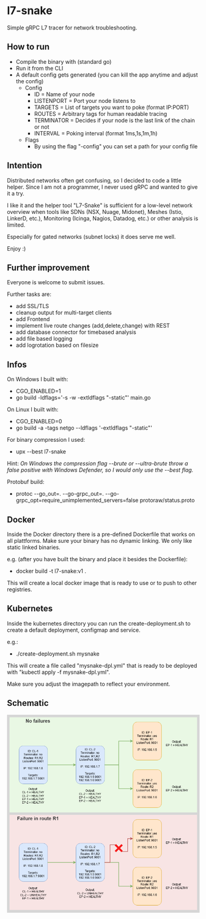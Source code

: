 # l7-snake
Simple gRPC L7 tracer for network troubleshooting.

## How to run
- Compile the binary with (standard go)
- Run it from the CLI
- A default config gets generated (you can kill the app anytime and adjust the config)
  - Config
    - ID = Name of your node
    - LISTENPORT = Port your node listens to
    - TARGETS = List of targets you want to poke (format IP:PORT)
    - ROUTES = Arbitrary tags for human readable tracing
    - TERMINATOR = Decides if your node is the last link of the chain or not
    - INTERVAL = Poking interval (format 1ms,1s,1m,1h)
  - Flags
    - By using the flag "-config" you can set a path for your config file

## Intention
Distributed networks often get confusing, so I decided to code a little helper. Since I am not a programmer, I never used gRPC and wanted to give it a try.

I like it and the helper tool "L7-Snake" is sufficient for a low-level network overview when tools like SDNs (NSX, Nuage, Midonet), Meshes (Istio, LinkerD, etc.), Monitoring (Icinga, Nagios, Datadog, etc.) or other analysis is limited.

Especially for gated networks (subnet locks) it does serve me well.

Enjoy :)

## Further improvement

Everyone is welcome to submit issues.

Further tasks are:
- add SSL/TLS
- cleanup output for multi-target clients
- add Frontend
- implement live route changes (add,delete,change) with REST
- add database connector for timebased analysis
- add file based logging
- add logrotation based on filesize

## Infos

On Windows I built with:
- CGO\_ENABLED=1
- go build -ldflags='-s -w -extldflags "-static"' main.go

On Linux I built with:
- CGO\_ENABLED=0
- go build -a -tags netgo --ldflags '-extldflags "-static"'

For binary compression I used:
- upx --best l7-snake

Hint: _On Windows the compression flag --brute or --ultra-brute throw a false positive with Windows Defender, so I would only use the --best flag._

Protobuf build:
- protoc --go_out=. --go-grpc_out=. --go-grpc_opt=require_unimplemented_servers=false protoraw/status.proto

## Docker

Inside the Docker directory there is a pre-defined Dockerfile that works on all plattforms. Make sure your binary has no dynamic linking. We only like static linked binaries.

e.g. (after you have built the binary and place it besides the Dockerfile):
- docker build -t l7-snake:v1 .

This will create a local docker image that is ready to use or to push to other registries.

## Kubernetes

Inside the kubernetes directory you can run the create-deployment.sh to create a default deployment, configmap and service.

e.g.:
- ./create-deployment.sh mysnake

This will create a file called "mysnake-dpl.yml" that is ready to be deployed with "kubectl apply -f mysnake-dpl.yml".

Make sure you adjust the imagepath to reflect your environment.

## Schematic
![Alt-Text](./pictures/example2.png)
